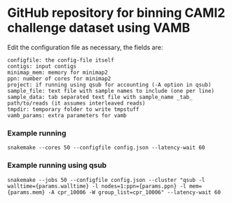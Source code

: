 # GitHub repository for binning CAMI2 challenge dataset using VAMB

Edit the configuration file as necessary, the fields are:

```
configfile: the config-file itself
contigs: input contigs
minimap_mem: memory for minimap2
ppn: number of cores for minimap2
project: if running using qsub for accounting (-A option in qsub)
sample_file: text file with sample names to include (one per line)
sample_data: tab separated text file with sample_name _tab_ path/to/reads (it assumes interleaved reads)
tmpdir: temporary folder to write tmpstuff
vamb_params: extra parameters for vamb
```

### Example running
```
snakemake --cores 50 --configfile config.json --latency-wait 60
```

### Example running using qsub
```
snakemake --jobs 50 --configfile config.json --cluster "qsub -l walltime={params.walltime} -l nodes=1:ppn={params.ppn} -l mem={params.mem} -A cpr_10006 -W group_list=cpr_10006" --latency-wait 60
```
